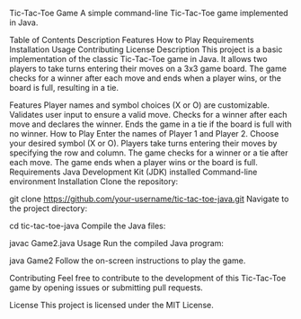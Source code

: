 Tic-Tac-Toe Game
A simple command-line Tic-Tac-Toe game implemented in Java.

Table of Contents
Description
Features
How to Play
Requirements
Installation
Usage
Contributing
License
Description
This project is a basic implementation of the classic Tic-Tac-Toe game in Java. 
It allows two players to take turns entering their moves on a 3x3 game board. 
The game checks for a winner after each move and ends when a player wins, or the board is full, resulting in a tie.

Features
Player names and symbol choices (X or O) are customizable.
Validates user input to ensure a valid move.
Checks for a winner after each move and declares the winner.
Ends the game in a tie if the board is full with no winner.
How to Play
Enter the names of Player 1 and Player 2.
Choose your desired symbol (X or O).
Players take turns entering their moves by specifying the row and column.
The game checks for a winner or a tie after each move.
The game ends when a player wins or the board is full.
Requirements
Java Development Kit (JDK) installed
Command-line environment
Installation
Clone the repository:

git clone https://github.com/your-username/tic-tac-toe-java.git
Navigate to the project directory:

cd tic-tac-toe-java
Compile the Java files:

javac Game2.java
Usage
Run the compiled Java program:

java Game2
Follow the on-screen instructions to play the game.

Contributing
Feel free to contribute to the development of this Tic-Tac-Toe game by opening issues or submitting pull requests.

License
This project is licensed under the MIT License.
